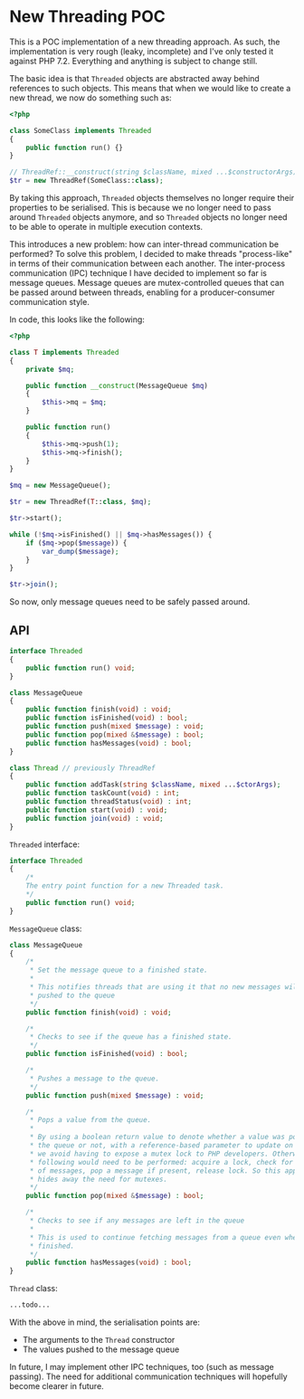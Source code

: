 # New Threading POC

This is a POC implementation of a new threading approach. As such, the implementation is very rough (leaky, incomplete) and I've only tested it against PHP 7.2. Everything and anything is subject to change still.

The basic idea is that `Threaded` objects are abstracted away behind references to such objects. This means that when we would like to create a new thread, we now do something such as:
```php
<?php

class SomeClass implements Threaded
{
    public function run() {}
}

// ThreadRef::__construct(string $className, mixed ...$constructorArgs)
$tr = new ThreadRef(SomeClass::class);
```

By taking this approach, `Threaded` objects themselves no longer require their properties to be serialised. This is because we no longer need to pass around `Threaded` objects anymore, and so `Threaded` objects no longer need to be able to operate in multiple execution contexts.

This introduces a new problem: how can inter-thread communication be performed? To solve this problem, I decided to make threads "process-like" in terms of their communication between each another. The inter-process communication (IPC) technique I have decided to implement so far is message queues. Message queues are mutex-controlled queues that can be passed around between threads, enabling for a producer-consumer communication style.

In code, this looks like the following:
```php
<?php

class T implements Threaded
{
    private $mq;

    public function __construct(MessageQueue $mq)
    {
        $this->mq = $mq;
    }

    public function run()
    {
        $this->mq->push(1);
        $this->mq->finish();
    }
}

$mq = new MessageQueue();

$tr = new ThreadRef(T::class, $mq);

$tr->start();

while (!$mq->isFinished() || $mq->hasMessages()) {
    if ($mq->pop($message)) {
        var_dump($message);
    }
}

$tr->join();
```

So now, only message queues need to be safely passed around.

## API

```php
interface Threaded
{
    public function run() void;
}

class MessageQueue
{
    public function finish(void) : void;
    public function isFinished(void) : bool;
    public function push(mixed $message) : void;
    public function pop(mixed &$message) : bool;
    public function hasMessages(void) : bool;
}

class Thread // previously ThreadRef
{
    public function addTask(string $className, mixed ...$ctorArgs);
    public function taskCount(void) : int;
    public function threadStatus(void) : int;
    public function start(void) : void;
    public function join(void) : void;
}
```

`Threaded` interface:
```php
interface Threaded
{
    /*
    The entry point function for a new Threaded task.
    */
    public function run() void;
}
```

`MessageQueue` class:
```php
class MessageQueue
{
    /*
     * Set the message queue to a finished state.
     *
     * This notifies threads that are using it that no new messages will be
     * pushed to the queue
     */
    public function finish(void) : void;

    /*
     * Checks to see if the queue has a finished state.
     */
    public function isFinished(void) : bool;

    /*
     * Pushes a message to the queue.
     */
    public function push(mixed $message) : void;

    /*
     * Pops a value from the queue.
     *
     * By using a boolean return value to denote whether a value was popped from
     * the queue or not, with a reference-based parameter to update on success,
     * we avoid having to expose a mutex lock to PHP developers. Otherwise, the
     * following would need to be performed: acquire a lock, check for presence
     * of messages, pop a message if present, release lock. So this approach
     * hides away the need for mutexes.
     */
    public function pop(mixed &$message) : bool;

    /*
     * Checks to see if any messages are left in the queue
     *
     * This is used to continue fetching messages from a queue even when it has
     * finished.
     */
    public function hasMessages(void) : bool;
}
```

`Thread` class:
```php
...todo...
```

With the above in mind, the serialisation points are:
 - The arguments to the `Thread` constructor
 - The values pushed to the message queue

In future, I may implement other IPC techniques, too (such as message passing). The need for additional communication techniques will hopefully become clearer in future.
